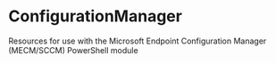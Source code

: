 # ConfigurationManager
Resources for use with the Microsoft Endpoint Configuration Manager (MECM/SCCM) PowerShell module

